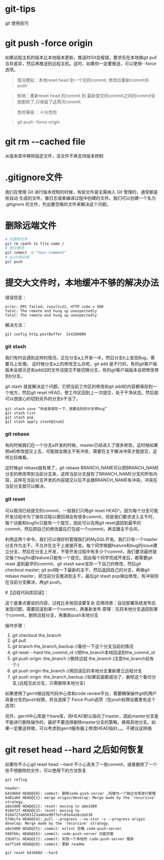 # git-tips
git 使用技巧

# git push -force origin

如果远程主机的版本比本地版本更新，推送时Git会报错，要求先在本地做git pull合并差异，然后再推送到远程主机。这时，如果你一定要推送，可以使用--force选项。

> 情况模拟：本地reset head 到一个旧的commit, 修改后重新commit并push

> 影响：重新reset head 的commit 到 最新提交的commit之间的commit全部删除了,只保留了这两次commit.

> 危险等级： 十分危险

> git push -force origin

# git rm --cached file
从版本库中移除指定文件，该文件不再支持版本控制

# .gitignore文件

我们在使用 Git 进行版本控制的时候，有些文件是无需纳入 Git 管理的，通常都是些自动 生成的文件，像日志或者编译过程中创建的文件。我们可以创建一个名为 .gitignore 的文件，列出要忽略的文件来解决这个问题。

# 删除远端文件
  ```bash
  # 先删除文件
  git rm /path to file name /
  # 提交更改
  git commit -m "Your Comment"
  # push到远桌
  git push
  ```
  
# 提交大文件时，本地缓冲不够的解决办法

错误信息：

```
error: RPC failed; result=22, HTTP code = 500
fatal: The remote end hung up unexpectedly
fatal: The remote end hung up unexpectedly
```

解决方法：

```
git config http.postBuffer  524288000
```

### git stash

我们有时会遇到这样的情况，正在分支a上开发一半，然后分支b上发现Bug，需要马上处理。
这时候分支a上的修改怎么办呢，git add 是不行的，有的git客户端版本会提示还有add过的文件没提交不能切换分支，有的git客户端版本会把修改带到b分支。

git stash 就是解决这个问题，它把当前工作区的修改和git add的内容都保存到一个地方，然后git reset HEAD，使工作区回到上一次提交，处于干净状态。然后就可以很放心的切到另外的分支b干活了。
```
git stash save “先给我保存一下，我要去别的分支修bug”
git stash list
git stash pop
git stash apply stash@{num}
```
### git rebase

有的时候我们在一个分支a开发的时候，master已经进入了很多修改，这时候如果把a的修改提交上去，可能就会跟主干有冲突，需要在主干解决冲突才能提交，这样比较难看。

这时候git rebase就有用了，git rebase BRANCH_NAME可以把BRANCH_NAME分支的修改带到当前分支来，这样当前分支就有了BRANCH_NAME分支的所有内容，这样在当前分支开发的内容提交以后不会跟BRANCH_NAME有冲突，冲突在当前分支就可以解决。

### git reset

可以取消已经提交的commit，一般我们只用git reset HEAD^。因为每个分支可能开发过程中为了保存过程以便回溯会有很多commit，但是我们要求进入主干时，每个功能和bugfix只能有一个提交，因此可以先用git reset退回到最早的commit，然后把自己的修改最后打包成一个commit，再去跟主干合并。

利用这两个命令，我们可以很好的管理我们的MySQL开发。我们只有一个master分支作为主干，不允许在主干上直接开发。每个同学根据feature和bug的issue建立分支，然后在分支上开发，不管开发过程中有多少个commit，我们要求最终提交每个bugfix或feature只能有一个提交。因此每个同学完成开发后，都需要git reset 退到最早的commit，git stash save宝存一下自己的修改，然后git checkout master; git pull拖一下最新的主干，然后返回自己的分支，再做git rebase master，把当前分支推进到主干，最后git stash pop弹出修改，有冲突则在当前分支解决，再git push。

#【远程代码库回滚】：

这个是重点要说的内容，过程比本地回滚要复杂
应用场景：自动部署系统发布后发现问题，需要回滚到某一个commit，再重新发布
原理：先将本地分支退回到某个commit，删除远程分支，再重新push本地分支

操作步骤：

1. git checkout the_branch
2. git pull
3. git branch the_branch_backup //备份一下这个分支当前的情况
4. git reset --hard the_commit_id //把the_branch本地回滚到the_commit_id
5. git push origin :the_branch //删除远程 the_branch (注意the_branch前有个:)
6. git push origin the_branch //用回滚后的本地分支重新建立远程分支
7. git push origin :the_branch_backup //如果前面都成功了，删除这个备份分支,(远程无此分支，只需删除本地分支)

如果使用了gerrit做远程代码中心库和code review平台，需要确保操作git的用户具备分支的push权限，并且选择了 Force Push选项（在push权限设置里有这个选项）

另外，gerrit中心库是个bare库，将HEAD默认指向了master，因此master分支是不能进行删除操作的，最好不要选择删除master分支的策略，换用其他分支。如果一定要这样做，可以考虑到gerrit服务器上修改HEAD指针。。。不建议这样搞

# git reset head --hard 之后如何恢复
如果你不小心git reset head --hard 不小心丢失了一些commit，或者删除了一个些不想删除的文件，可以使用下的方法恢复

```shell
git reflog

header:
643460d HEAD@{0}: commit: 删除code-push-server ,将做为一个独立仓库进行管理
bd81a04 HEAD@{1}: merge origin/develop: Merge made by the 'recursive' strategy.
a8e3d00 HEAD@{2}: reset: moving to a8e3d00
918472f HEAD@{3}: reset: moving to 918472fe0583123a46de9977efc03e4a16cda536
57dbcfa HEAD@{4}: pull --progress --no-stat -v --progress origin develop: Merge made by the 'recursive' strategy.
a8e3d00 HEAD@{5}: commit: eslint 忽略 code-push-server
580f6bc HEAD@{6}: commit: code-push-server 功能完善
25b971c HEAD@{7}: commit: 实现一个本地的 code-push-server 服务
ee7f149 HEAD@{8}: commit: 更新 readme

git reset 643460d --hard 
```
